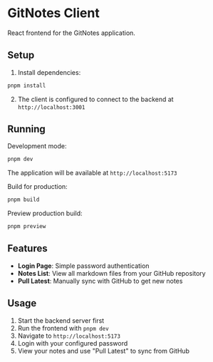 # GitNotes Client

React frontend for the GitNotes application.

## Setup

1. Install dependencies:
```bash
pnpm install
```

2. The client is configured to connect to the backend at `http://localhost:3001`

## Running

Development mode:
```bash
pnpm dev
```

The application will be available at `http://localhost:5173`

Build for production:
```bash
pnpm build
```

Preview production build:
```bash
pnpm preview
```

## Features

- **Login Page**: Simple password authentication
- **Notes List**: View all markdown files from your GitHub repository
- **Pull Latest**: Manually sync with GitHub to get new notes

## Usage

1. Start the backend server first
2. Run the frontend with `pnpm dev`
3. Navigate to `http://localhost:5173`
4. Login with your configured password
5. View your notes and use "Pull Latest" to sync from GitHub

